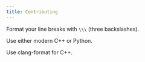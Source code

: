 ```yaml
---
title: Contributing
---
```


Format your line breaks with `\\\` (three backslashes).

Use either modern C++ or Python.

Use clang-format for C++.

